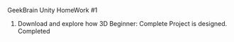 GeekBrain Unity HomeWork #1
<br> 
1. Download and explore how 3D Beginner: Complete Project is designed. Completed
